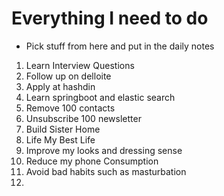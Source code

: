 # Everything I need to do
- Pick stuff from here and put in the daily notes 


1. Learn Interview Questions
2. Follow up on delloite
3. Apply at hashdin
4. Learn springboot and elastic search
5. Remove 100 contacts 
6. Unsubscribe 100 newsletter
7. Build Sister Home
8. Life My Best Life
9. Improve my looks and dressing sense
10. Reduce my phone Consumption
11. Avoid bad habits such as masturbation
12. 